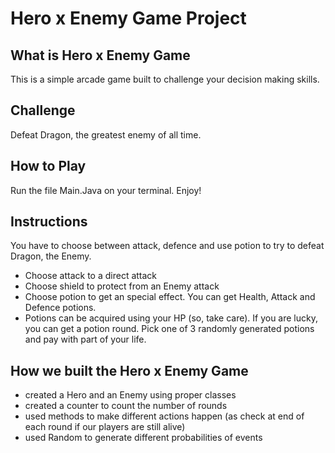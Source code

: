 # Hero x Enemy Game Project

## What is Hero x Enemy Game
This is a simple arcade game built to challenge your decision making skills.

## Challenge
Defeat Dragon, the greatest enemy of all time.

## How to Play
Run the file Main.Java on your terminal. Enjoy!

## Instructions
You have to choose between attack, defence and use potion to try to defeat Dragon, the Enemy.
* Choose attack to a direct attack
* Choose shield to protect from an Enemy attack
* Choose potion to get an special effect. You can get Health, Attack and Defence potions.
* Potions can be acquired using your HP (so, take care). If you are lucky, you can get a potion round. Pick one of 3 randomly generated potions and pay with part of your life.


## How we built the Hero x Enemy Game
* created a Hero and an Enemy using proper classes
* created a counter to count the number of rounds
* used methods to make different actions happen (as check at end of each round if our players are still alive)
* used Random to generate different probabilities of events 